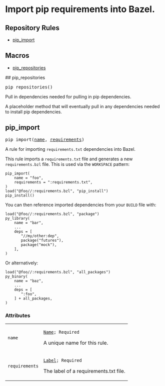 
<!---
Documentation generated by Skydoc
-->
<h1>Import pip requirements into Bazel.</h1>


<nav class="toc">
  <h2>Repository Rules</h2>
  <ul>
    <li><a href="#pip_import">pip_import</a></li>
  </ul>
  <h2>Macros</h2>
  <ul>
    <li><a href="#pip_repositories">pip_repositories</a></li>
  </ul>
</nav>
<a name="pip_repositories"></a>
## pip_repositories

<pre>
pip_repositories()
</pre>

Pull in dependencies needed for pulling in pip dependencies.

A placeholder method that will eventually pull in any dependencies
needed to install pip dependencies.

<a name="pip_import"></a>
## pip_import

<pre>
pip_import(<a href="#pip_import.name">name</a>, <a href="#pip_import.requirements">requirements</a>)
</pre>

A rule for importing <code>requirements.txt</code> dependencies into Bazel.

This rule imports a <code>requirements.txt</code> file and generates a new
<code>requirements.bzl</code> file.  This is used via the <code>WORKSPACE</code>
pattern:
<pre><code>pip_import(
    name = "foo",
    requirements = ":requirements.txt",
)
load("@foo//:requirements.bzl", "pip_install")
pip_install()
</code></pre>

You can then reference imported dependencies from your <code>BUILD</code>
file with:
<pre><code>load("@foo//:requirements.bzl", "package")
py_library(
    name = "bar",
    ...
    deps = [
       "//my/other:dep",
       package("futures"),
       package("mock"),
    ],
)
</code></pre>

Or alternatively:
<pre><code>load("@foo//:requirements.bzl", "all_packages")
py_binary(
    name = "baz",
    ...
    deps = [
       ":foo",
    ] + all_packages,
)
</code></pre>


<a name="pip_import_args"></a>
### Attributes


<table class="params-table">
  <colgroup>
    <col class="col-param" />
    <col class="col-description" />
  </colgroup>
  <tbody>
    <tr id="pip_import.name">
      <td><code>name</code></td>
      <td>
        <p><code><a href="https://bazel.build/docs/build-ref.html#name">Name</a>; Required</code></p>
        <p>A unique name for this rule.</p>
      </td>
    </tr>
    <tr id="pip_import.requirements">
      <td><code>requirements</code></td>
      <td>
        <p><code><a href="https://bazel.build/docs/build-ref.html#labels">Label</a>; Required</code></p>
        <p>The label of a requirements.txt file.</p>
      </td>
    </tr>
  </tbody>
</table>
